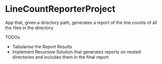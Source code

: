 # LineCountReporterProject
App that, given a directory path, generates a report of the line counts of all the files in the directory

TODOs
- Tabularise the Report Results
- Implement Recursive Solution that generates reports on nested directories and includes them in the final report
